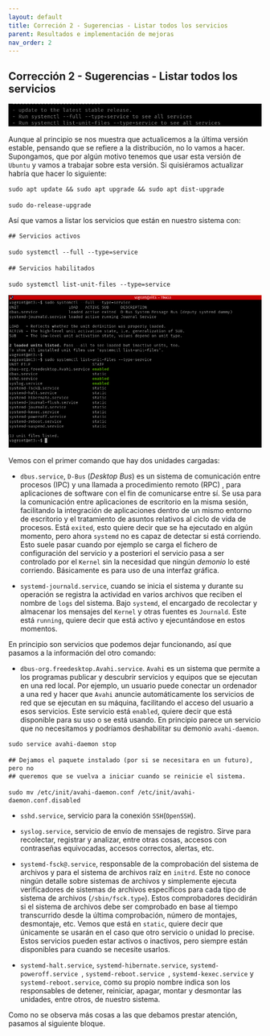 ```yaml
---
layout: default
title: Correción 2 - Sugerencias - Listar todos los servicios
parent: Resultados e implementación de mejoras
nav_order: 2
---
```


## Corrección 2 - Sugerencias - Listar todos los servicios

<img src="https://raw.githubusercontent.com/crivmar/crivmar-lynis.github.io/main/assets/images/31.png"/>

Aunque al principio se nos muestra que actualicemos a la última versión estable, pensando que se refiere a la distribución, no lo vamos a hacer. Supongamos, que por algún motivo tenemos que usar esta versión de `Ubuntu` y vamos a trabajar sobre esta versión. Si quisiéramos actualizar habría que hacer lo siguiente:

~~~
sudo apt update && sudo apt upgrade && sudo apt dist-upgrade

sudo do-release-upgrade
~~~

Así que vamos a listar los servicios que están en nuestro sistema con:

~~~
## Servicios activos

sudo systemctl --full --type=service

## Servicios habilitados

sudo systemctl list-unit-files --type=service
~~~

<img src="https://raw.githubusercontent.com/crivmar/crivmar-lynis.github.io/main/assets/images/32.png"/>


Vemos con el primer comando que hay dos unidades cargadas:

-  `dbus.service`, `D-Bus` (*Desktop Bus*) es un sistema de comunicación entre procesos (IPC) y una llamada a procedimiento remoto (RPC) , para aplicaciones de software con el fin de comunicarse entre sí. Se usa para la comunicación entre aplicaciones de escritorio en la misma sesión, facilitando la integración de aplicaciones dentro de un mismo entorno de escritorio y el tratamiento de asuntos relativos al ciclo de vida de procesos. Está `exited`, esto quiere decir que se ha ejecutado en algún momento, pero ahora  `systemd` no es capaz de detectar si está corriendo. Esto suele pasar cuando por ejemplo se carga el fichero de configuración del servicio y a posteriori el servicio pasa a ser controlado por el `Kernel` sin la necesidad que ningún *demonio* lo esté corriendo. Básicamente es para uso de una interfaz gráfica.

- `systemd-journald.service`, cuando se inicia el sistema y durante su operación se registra la actividad en varios archivos que reciben el nombre de `logs` del sistema. Bajo `systemd`, el encargado de recolectar y almacenar los mensajes del `Kernel` y otras fuentes es `Journald`. Este está `running`, quiere decir que está activo y ejecuntándose en estos momentos.

En principio son servicios que podemos dejar funcionando, así que pasamos a la información del otro comando:

- `dbus-org.freedesktop.Avahi.service`. `Avahi` es un sistema que permite a los programas publicar y descubrir servicios y equipos que se ejecutan en una red local. Por ejemplo, un usuario puede conectar un ordenador a una red y hacer que `Avahi` anuncie automáticamente los servicios de red que se ejecutan en su máquina, facilitando el acceso del usuario a esos servicios. Este servicio está `enabled`, quiere decir que está disponible para su uso o se está usando. En principio parece un servicio que no necesitamos y podríamos deshabilitar su demonio `avahi-daemon`.

~~~
sudo service avahi-daemon stop

## Dejamos el paquete instalado (por si se necesitara en un futuro), pero no
## queremos que se vuelva a iniciar cuando se reinicie el sistema.

sudo mv /etc/init/avahi-daemon.conf /etc/init/avahi-daemon.conf.disabled
~~~


- `sshd.service`, servicio para la conexión `SSH`(`OpenSSH`).

- `syslog.service`,  servicio de envío de mensajes de registro. Sirve para recolectar, registrar y analizar, entre otras cosas, accesos con contraseñas equivocadas, accesos correctos, alertas, etc.

- `systemd-fsck@.service`, responsable de la comprobación del sistema de archivos y para el sistema de archivos raíz en `initrd`. Este no conoce ningún detalle sobre sistemas de archivos y simplemente ejecuta verificadores de sistemas de archivos específicos para cada tipo de sistema de archivos (`/sbin/fsck.type`). Estos comprobadores decidirán si el sistema de archivos debe ser comprobado en base al tiempo transcurrido desde la última comprobación, número de montajes, desmontaje, etc. Vemos que está en `static`, quiere decir que únicamente se usarán en el caso que otro servicio o unidad lo precise. Estos servicios pueden estar activos o inactivos, pero siempre están disponibles para cuando se necesite usarlos.

- `systemd-halt.service`, `systemd-hibernate.service`, `systemd-poweroff.service `, `systemd-reboot.service `, `systemd-kexec.service` y `systemd-reboot.service`, como su propio nombre indica son los responsables de detener, reiniciar, apagar, montar y desmontar las unidades, entre otros, de nuestro sistema.

Como no se observa más cosas a las que debamos prestar atención, pasamos al siguiente bloque.